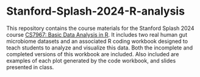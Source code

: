 # Stanford-Splash-2024-R-analysis

This repository contains the course materials for the Stanford Splash 2024 course [CS7967: Basic Data Analysis in R](https://stanfordesp.learningu.org/learn/Splash/2024_Spring/catalog#class_7967). It includes two real human gut microbiome datasets and an associated R coding workbook designed to teach students to analyze and visualize this data. Both the incomplete and completed versions of this workbook are included. Also included are examples of each plot generated by the code workbook, and slides presented in class.
